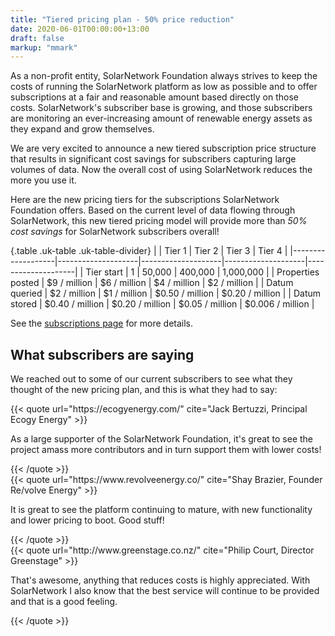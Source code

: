 ```yaml
---
title: "Tiered pricing plan - 50% price reduction"
date: 2020-06-01T00:00:00+13:00
draft: false
markup: "mmark"
---
```

As a non-profit entity, SolarNetwork Foundation always strives to keep the costs of running the
SolarNetwork platform as low as possible and to offer subscriptions at a fair and reasonable amount
based directly on those costs. SolarNetwork's subscriber base is growing, and those subscribers are
monitoring an ever-increasing amount of renewable energy assets as they expand and grow themselves.

<!--more-->

We are very excited to announce a new tiered subscription price structure that results in
significant cost savings for subscribers capturing large volumes of data. Now the overall cost of
using SolarNetwork reduces the more you use it.

Here are the new pricing tiers for the subscriptions SolarNetwork Foundation offers. Based on the
current level of data flowing through SolarNetwork, this new tiered pricing model will provide more
than _50% cost savings_ for SolarNetwork subscribers overall!

{.table .uk-table .uk-table-divider}
|                   | Tier 1             | Tier 2             | Tier 3             | Tier 4             |
|-------------------|--------------------|--------------------|--------------------|--------------------|
| Tier start        | 1                  | 50,000             | 400,000            | 1,000,000          |
| Properties posted | $9 / million       | $6 / million       | $4 / million       | $2 / million       |
| Datum queried     | $2 / million       | $1 / million       | $0.50 / million    | $0.20 / million    |
| Datum stored      | $0.40 / million    | $0.20 / million    | $0.05 / million    | $0.006 / million   |

 See the
[subscriptions page](/subscriptions.html) for more details.

## What subscribers are saying

We reached out to some of our current subscribers to see what they thought of the new pricing plan,
and this is what they had to say:

<div class="uk-grid uk-child-width-1-3@s uk-grid-match" uk-grid>
	<div>
		<div class="uk-card uk-card-primary uk-card-body">
			{{< quote url="https://ecogyenergy.com/" cite="Jack Bertuzzi, Principal  Ecogy Energy" >}}
			<p>As a large supporter of the SolarNetwork Foundation, it's great to see the project amass more contributors and in turn support them with lower costs!</p>
			{{< /quote >}}
		</div>
	</div>
	<div>
		<div class="uk-card uk-card-primary uk-card-body">
			{{< quote url="https://www.revolveenergy.co/" cite="Shay Brazier, Founder Re/volve Energy" >}}
			<p>It is great to see the platform continuing to mature, with new functionality and lower pricing to
			boot. Good stuff!</p>
			{{< /quote >}}
		</div>
	</div>
	<div>
		<div class="uk-card uk-card-primary uk-card-body">
			{{< quote url="http://www.greenstage.co.nz/" cite="Philip Court, Director Greenstage" >}}
			<p>That's awesome, anything that reduces costs is highly appreciated.  With SolarNetwork I also
			know that the best service will continue to be provided and that is a good feeling.</p>
			{{< /quote >}}
		</div>
	</div>
</div>
